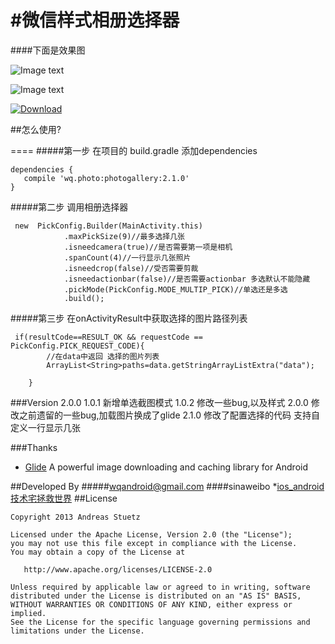 #微信样式相册选择器
=====

####下面是效果图

![Image text](https://coding.net/u/wangqiong/p/wqgallery/git/raw/master/app/screenshort/wqgallert1.gif)

![Image text](https://coding.net/u/wangqiong/p/wqgallery/git/raw/master/app/screenshort/Screenshot_2015-03-31-18-35.png)




[ ![Download](https://api.bintray.com/packages/wqandroid/maven/Photogallery/images/download.svg) ](https://bintray.com/wqandroid/maven/Photogallery/_latestVersion)

##怎么使用?

====
#####第一步 在项目的 build.gradle 添加dependencies
    
    dependencies {
       compile 'wq.photo:photogallery:2.1.0'
    }
#####第二步 调用相册选择器

     new  PickConfig.Builder(MainActivity.this)
                .maxPickSize(9)//最多选择几张
                .isneedcamera(true)//是否需要第一项是相机
                .spanCount(4)//一行显示几张照片
                .isneedcrop(false)//受否需要剪裁
                .isneedactionbar(false)//是否需要actionbar 多选默认不能隐藏
                .pickMode(PickConfig.MODE_MULTIP_PICK)//单选还是多选
                .build();

      
      
   
#####第三步 在onActivityResult中获取选择的图片路径列表

     if(resultCode==RESULT_OK && requestCode == PickConfig.PICK_REQUEST_CODE){
            //在data中返回 选择的图片列表
            ArrayList<String>paths=data.getStringArrayListExtra("data");
            
        }





###Version 2.0.0
     1.0.1 新增单选截图模式
     1.0.2 修改一些bug,以及样式
     2.0.0 修改之前遗留的一些bug,加载图片换成了glide
     2.1.0 修改了配置选择的代码 支持自定义一行显示几张


###Thanks
  * [Glide](https://github.com/bumptech/glide) A powerful image downloading and caching library for Android

##Developed By
#####wqandroid@gmail.com
####sinaweibo *[ios_android技术宅拯救世界](http://weibo.com/2407182217/profile?rightmod=1&wvr=6&mod=personinfo) 
##License

    Copyright 2013 Andreas Stuetz

    Licensed under the Apache License, Version 2.0 (the "License");
    you may not use this file except in compliance with the License.
    You may obtain a copy of the License at

       http://www.apache.org/licenses/LICENSE-2.0

    Unless required by applicable law or agreed to in writing, software
    distributed under the License is distributed on an "AS IS" BASIS,
    WITHOUT WARRANTIES OR CONDITIONS OF ANY KIND, either express or implied.
    See the License for the specific language governing permissions and
    limitations under the License.
